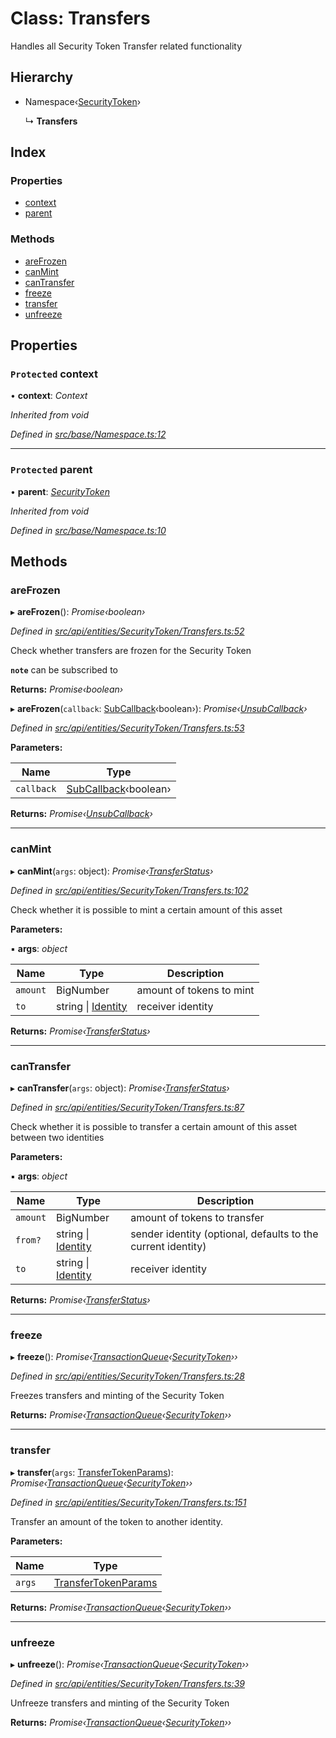 # Class: Transfers

Handles all Security Token Transfer related functionality

## Hierarchy

* Namespace‹[SecurityToken](securitytoken.md)›

  ↳ **Transfers**

## Index

### Properties

* [context](transfers.md#protected-context)
* [parent](transfers.md#protected-parent)

### Methods

* [areFrozen](transfers.md#arefrozen)
* [canMint](transfers.md#canmint)
* [canTransfer](transfers.md#cantransfer)
* [freeze](transfers.md#freeze)
* [transfer](transfers.md#transfer)
* [unfreeze](transfers.md#unfreeze)

## Properties

### `Protected` context

• **context**: *Context*

*Inherited from void*

*Defined in [src/base/Namespace.ts:12](https://github.com/PolymathNetwork/polymesh-sdk/blob/2085ef5/src/base/Namespace.ts#L12)*

___

### `Protected` parent

• **parent**: *[SecurityToken](securitytoken.md)*

*Inherited from void*

*Defined in [src/base/Namespace.ts:10](https://github.com/PolymathNetwork/polymesh-sdk/blob/2085ef5/src/base/Namespace.ts#L10)*

## Methods

###  areFrozen

▸ **areFrozen**(): *Promise‹boolean›*

*Defined in [src/api/entities/SecurityToken/Transfers.ts:52](https://github.com/PolymathNetwork/polymesh-sdk/blob/2085ef5/src/api/entities/SecurityToken/Transfers.ts#L52)*

Check whether transfers are frozen for the Security Token

**`note`** can be subscribed to

**Returns:** *Promise‹boolean›*

▸ **areFrozen**(`callback`: [SubCallback](../globals.md#subcallback)‹boolean›): *Promise‹[UnsubCallback](../globals.md#unsubcallback)›*

*Defined in [src/api/entities/SecurityToken/Transfers.ts:53](https://github.com/PolymathNetwork/polymesh-sdk/blob/2085ef5/src/api/entities/SecurityToken/Transfers.ts#L53)*

**Parameters:**

Name | Type |
------ | ------ |
`callback` | [SubCallback](../globals.md#subcallback)‹boolean› |

**Returns:** *Promise‹[UnsubCallback](../globals.md#unsubcallback)›*

___

###  canMint

▸ **canMint**(`args`: object): *Promise‹[TransferStatus](../enums/transferstatus.md)›*

*Defined in [src/api/entities/SecurityToken/Transfers.ts:102](https://github.com/PolymathNetwork/polymesh-sdk/blob/2085ef5/src/api/entities/SecurityToken/Transfers.ts#L102)*

Check whether it is possible to mint a certain amount of this asset

**Parameters:**

▪ **args**: *object*

Name | Type | Description |
------ | ------ | ------ |
`amount` | BigNumber | amount of tokens to mint  |
`to` | string &#124; [Identity](identity.md) | receiver identity |

**Returns:** *Promise‹[TransferStatus](../enums/transferstatus.md)›*

___

###  canTransfer

▸ **canTransfer**(`args`: object): *Promise‹[TransferStatus](../enums/transferstatus.md)›*

*Defined in [src/api/entities/SecurityToken/Transfers.ts:87](https://github.com/PolymathNetwork/polymesh-sdk/blob/2085ef5/src/api/entities/SecurityToken/Transfers.ts#L87)*

Check whether it is possible to transfer a certain amount of this asset between two identities

**Parameters:**

▪ **args**: *object*

Name | Type | Description |
------ | ------ | ------ |
`amount` | BigNumber | amount of tokens to transfer  |
`from?` | string &#124; [Identity](identity.md) | sender identity (optional, defaults to the current identity) |
`to` | string &#124; [Identity](identity.md) | receiver identity |

**Returns:** *Promise‹[TransferStatus](../enums/transferstatus.md)›*

___

###  freeze

▸ **freeze**(): *Promise‹[TransactionQueue](transactionqueue.md)‹[SecurityToken](securitytoken.md)››*

*Defined in [src/api/entities/SecurityToken/Transfers.ts:28](https://github.com/PolymathNetwork/polymesh-sdk/blob/2085ef5/src/api/entities/SecurityToken/Transfers.ts#L28)*

Freezes transfers and minting of the Security Token

**Returns:** *Promise‹[TransactionQueue](transactionqueue.md)‹[SecurityToken](securitytoken.md)››*

___

###  transfer

▸ **transfer**(`args`: [TransferTokenParams](../interfaces/transfertokenparams.md)): *Promise‹[TransactionQueue](transactionqueue.md)‹[SecurityToken](securitytoken.md)››*

*Defined in [src/api/entities/SecurityToken/Transfers.ts:151](https://github.com/PolymathNetwork/polymesh-sdk/blob/2085ef5/src/api/entities/SecurityToken/Transfers.ts#L151)*

Transfer an amount of the token to another identity.

**Parameters:**

Name | Type |
------ | ------ |
`args` | [TransferTokenParams](../interfaces/transfertokenparams.md) |

**Returns:** *Promise‹[TransactionQueue](transactionqueue.md)‹[SecurityToken](securitytoken.md)››*

___

###  unfreeze

▸ **unfreeze**(): *Promise‹[TransactionQueue](transactionqueue.md)‹[SecurityToken](securitytoken.md)››*

*Defined in [src/api/entities/SecurityToken/Transfers.ts:39](https://github.com/PolymathNetwork/polymesh-sdk/blob/2085ef5/src/api/entities/SecurityToken/Transfers.ts#L39)*

Unfreeze transfers and minting of the Security Token

**Returns:** *Promise‹[TransactionQueue](transactionqueue.md)‹[SecurityToken](securitytoken.md)››*
